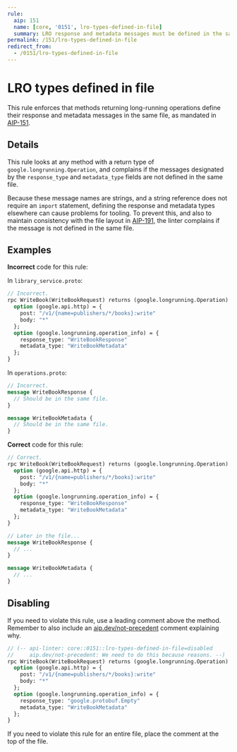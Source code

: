 ```yaml
---
rule:
  aip: 151
  name: [core, '0151', lro-types-defined-in-file]
  summary: LRO response and metadata messages must be defined in the same file.
permalink: /151/lro-types-defined-in-file
redirect_from:
  - /0151/lro-types-defined-in-file
---
```


# LRO types defined in file

This rule enforces that methods returning long-running operations define their
response and metadata messages in the same file, as mandated in [AIP-151][].

## Details

This rule looks at any method with a return type of
`google.longrunning.Operation`, and complains if the messages designated by the
`response_type` and `metadata_type` fields are not defined in the same file.

Because these message names are strings, and a string reference does not
require an `import` statement, defining the response and metadata types
elsewhere can cause problems for tooling. To prevent this, and also to maintain
consistency with the file layout in [AIP-191][], the linter complains if the
message is not defined in the same file.

## Examples

**Incorrect** code for this rule:

In `library_service.proto`:

```proto
// Incorrect.
rpc WriteBook(WriteBookRequest) returns (google.longrunning.Operation) {
  option (google.api.http) = {
    post: "/v1/{name=publishers/*/books}:write"
    body: "*"
  };
  option (google.longrunning.operation_info) = {
    response_type: "WriteBookResponse"
    metadata_type: "WriteBookMetadata"
  };
}
```

In `operations.proto`:

```proto
// Incorrect.
message WriteBookResponse {
  // Should be in the same file.
}

message WriteBookMetadata {
  // Should be in the same file.
}
```

**Correct** code for this rule:

```proto
// Correct.
rpc WriteBook(WriteBookRequest) returns (google.longrunning.Operation) {
  option (google.api.http) = {
    post: "/v1/{name=publishers/*/books}:write"
    body: "*"
  };
  option (google.longrunning.operation_info) = {
    response_type: "WriteBookResponse"
    metadata_type: "WriteBookMetadata"
  };
}

// Later in the file...
message WriteBookResponse {
  // ...
}

message WriteBookMetadata {
  // ...
}
```

## Disabling

If you need to violate this rule, use a leading comment above the method.
Remember to also include an [aip.dev/not-precedent][] comment explaining why.

```proto
// (-- api-linter: core::0151::lro-types-defined-in-file=disabled
//     aip.dev/not-precedent: We need to do this because reasons. --)
rpc WriteBook(WriteBookRequest) returns (google.longrunning.Operation) {
  option (google.api.http) = {
    post: "/v1/{name=publishers/*/books}:write"
    body: "*"
  };
  option (google.longrunning.operation_info) = {
    response_type: "google.protobuf.Empty"
    metadata_type: "WriteBookMetadata"
  };
}
```

If you need to violate this rule for an entire file, place the comment at the
top of the file.

[aip-151]: https://aip.dev/151
[aip-191]: https://aip.dev/191
[aip.dev/not-precedent]: https://aip.dev/not-precedent
